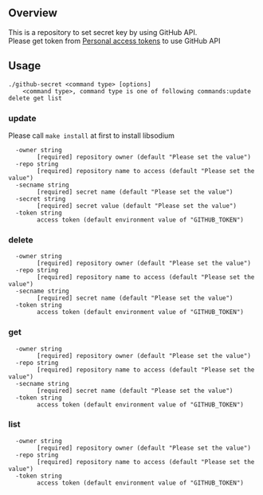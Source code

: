 ## Overview
This is a repository to set secret key by using GitHub API.  
Please get token from [Personal access tokens](https://github.com/settings/tokens) to use GitHub API

## Usage
```
./github-secret <command type> [options]
	<command type>, command type is one of following commands:update delete get list 
```
### update

Please call `make install` at first to install libsodium

```
  -owner string
        [required] repository owner (default "Please set the value")
  -repo string
        [required] repository name to access (default "Please set the value")
  -secname string
        [required] secret name (default "Please set the value")
  -secret string
        [required] secret value (default "Please set the value")
  -token string
    	access token (default environment value of "GITHUB_TOKEN")
```

### delete
```
  -owner string
        [required] repository owner (default "Please set the value")
  -repo string
        [required] repository name to access (default "Please set the value")
  -secname string
        [required] secret name (default "Please set the value")
  -token string
    	access token (default environment value of "GITHUB_TOKEN")
```
### get
```
  -owner string
        [required] repository owner (default "Please set the value")
  -repo string
        [required] repository name to access (default "Please set the value")
  -secname string
        [required] secret name (default "Please set the value")
  -token string
    	access token (default environment value of "GITHUB_TOKEN")
```
### list
```
  -owner string
        [required] repository owner (default "Please set the value")
  -repo string
        [required] repository name to access (default "Please set the value")
  -token string
    	access token (default environment value of "GITHUB_TOKEN")
```
